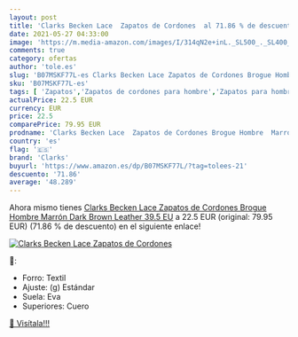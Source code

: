 ```yaml
---
layout: post
title: 'Clarks Becken Lace  Zapatos de Cordones  al 71.86 % de descuento'
date: 2021-05-27 04:33:00
image: 'https://m.media-amazon.com/images/I/314qN2e+inL._SL500_._SL400_.jpg'
comments: true
category: ofertas
author: 'tole.es'
slug: 'B07MSKF77L-es Clarks Becken Lace Zapatos de Cordones Brogue Hombre...'
sku: 'B07MSKF77L-es'
tags: [ 'Zapatos','Zapatos de cordones para hombre','Zapatos para hombre','Zapatos y complementos','clarks','zapatos', ]
actualPrice: 22.5 EUR
currency: EUR
price: 22.5
comparePrice: 79.95 EUR
prodname: 'Clarks Becken Lace  Zapatos de Cordones Brogue Hombre  Marrón  Dark Brown Leather   39.5 EU'
country: 'es'
flag: '🇪🇸'
brand: 'Clarks'
buyurl: 'https://www.amazon.es/dp/B07MSKF77L/?tag=tolees-21'
descuento: '71.86'
average: '48.289'
---
```


Ahora mismo tienes [Clarks Becken Lace  Zapatos de Cordones Brogue Hombre  Marrón  Dark Brown Leather   39.5 EU](https://www.amazon.es/dp/B07MSKF77L/?tag=tolees-21) a 22.5 EUR (original: 79.95 EUR) (71.86 %  de descuento) en el siguiente enlace!

[![Clarks Becken Lace  Zapatos de Cordones ](https://m.media-amazon.com/images/I/314qN2e+inL._SL500_._SL400_.jpg)](https://www.amazon.es/dp/B07MSKF77L/?tag=tolees-21)

🔎:

- Forro: Textil
- Ajuste: (g) Estándar
- Suela: Eva
- Superiores: Cuero

[🛒 Visítala!!!](https://www.amazon.es/dp/B07MSKF77L/?tag=tolees-21)
